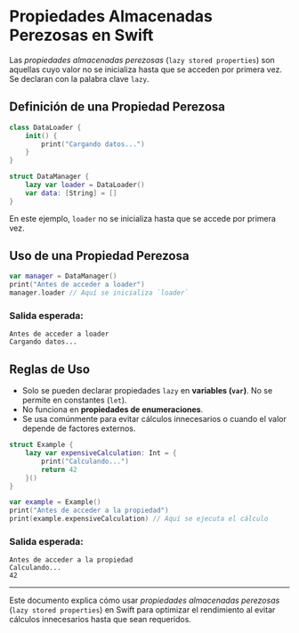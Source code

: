 # Propiedades Almacenadas Perezosas en Swift

Las *propiedades almacenadas perezosas* (`lazy stored properties`) son aquellas cuyo valor no se inicializa hasta que se acceden por primera vez. Se declaran con la palabra clave `lazy`.

## Definición de una Propiedad Perezosa

```swift
class DataLoader {
    init() {
        print("Cargando datos...")
    }
}

struct DataManager {
    lazy var loader = DataLoader()
    var data: [String] = []
}
```

En este ejemplo, `loader` no se inicializa hasta que se accede por primera vez.

## Uso de una Propiedad Perezosa

```swift
var manager = DataManager()
print("Antes de acceder a loader")
manager.loader // Aquí se inicializa `loader`
```

### Salida esperada:
```
Antes de acceder a loader
Cargando datos...
```

## Reglas de Uso

- Solo se pueden declarar propiedades `lazy` en **variables (`var`)**. No se permite en constantes (`let`).
- No funciona en **propiedades de enumeraciones**.
- Se usa comúnmente para evitar cálculos innecesarios o cuando el valor depende de factores externos.

```swift
struct Example {
    lazy var expensiveCalculation: Int = {
        print("Calculando...")
        return 42
    }()
}

var example = Example()
print("Antes de acceder a la propiedad")
print(example.expensiveCalculation) // Aquí se ejecuta el cálculo
```

### Salida esperada:
```
Antes de acceder a la propiedad
Calculando...
42
```

---

Este documento explica cómo usar *propiedades almacenadas perezosas* (`lazy stored properties`) en Swift para optimizar el rendimiento al evitar cálculos innecesarios hasta que sean requeridos.
